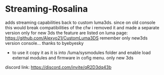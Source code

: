 # Streaming-Rosalina
adds streaming capabilities back to custom luma3ds.
since on old console this would break compatibilities of the cfw i removed it and made a separate version only for new 3ds the feature are listed on luma page:
https://github.com/Alexyo21/CustomLuma3DS
remember only new3ds version console...
thanks to byebyesky

* to use it copy it as it is into /luma/sysmodules folder and enable load external modules and firmware in cofig menu.
only new 3ds

discord link:
https://discord.com/invite/qR2D3dq43b